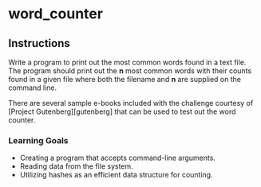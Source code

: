 # word_counter

## Instructions

Write a program to print out the most common words found in a text file. The program should print out the **n** most common words with their counts found in a given file where both the filename and **n** are supplied on the command line.

There are several sample e-books included with the challenge courtesy of [Project Gutenberg][gutenberg] that can be used to test out the word counter.

### Learning Goals

* Creating a program that accepts command-line arguments.
* Reading data from the file system.
* Utilizing hashes as an efficient data structure for counting.
